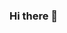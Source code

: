 ### Hi there 👋

<!--
**levohuuthai/levohuuthai** is a ✨ _special_ ✨ repository because its `README.md` (this file) appears on your GitHub profile.

You are very powerful, provided you know how powerful you are.

Yogi Bhajan

